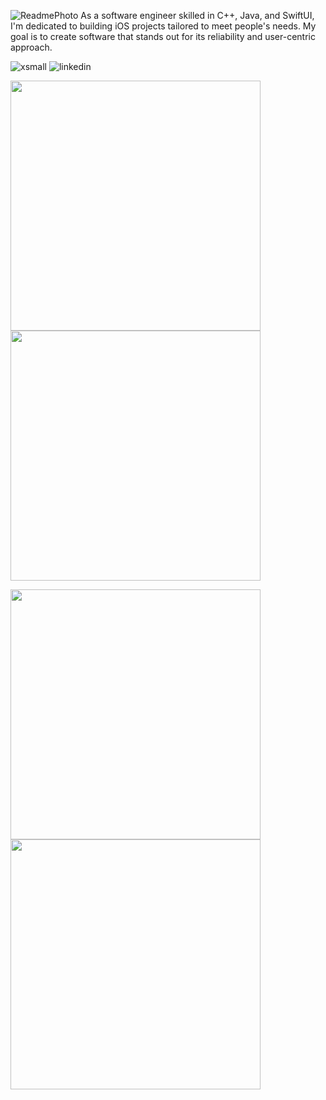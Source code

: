 ![ReadmePhoto](https://github.com/nathangatto/nathangatto/assets/121321077/db14519c-a8f2-445b-a5cb-1d6a6cf42616)
As a software engineer skilled in C++, Java, and SwiftUI, I'm dedicated to building iOS projects tailored to meet people's needs. My goal is to create software that stands out for its reliability and user-centric approach.

![xsmall](https://github.com/nathangatto/nathangatto/assets/121321077/70acc86c-4f78-4e7f-b762-0c542e4f3984)
![linkedin](https://github.com/nathangatto/nathangatto/assets/121321077/b4d11cbc-d1bc-4603-8f23-07895c028055)

<p float="left">
  <img src="https://github.com/nathangatto/nathangatto/assets/121321077/3c4f44e4-1910-41b4-803a-adae46fd3747" width="400" />
  <img src="https://github.com/nathangatto/nathangatto/assets/121321077/c742e614-1be7-4130-925b-df5ed95e2115" width="400" /> 
</p>

<p float="left">
  <img src="https://github.com/nathangatto/nathangatto/assets/121321077/afa53fe0-b886-4fc6-ad45-f05c07f4c4c3" width="400" />
  <img src="https://github.com/nathangatto/nathangatto/assets/121321077/1a79b642-7abc-4a94-bb19-c3a8b1477b5c" width="400" />
</p>

<!--
**nathangatto/nathangatto** is a ✨ _special_ ✨ repository because its `README.md` (this file) appears on your GitHub profile.

Here are some ideas to get you started:

- 🔭 I’m currently working on ...
- 🌱 I’m currently learning ...
- 👯 I’m looking to collaborate on ...
- 🤔 I’m looking for help with ...
- 💬 Ask me about ...
- 📫 How to reach me: ...
- 😄 Pronouns: ...
- ⚡ Fun fact: ...
-->

